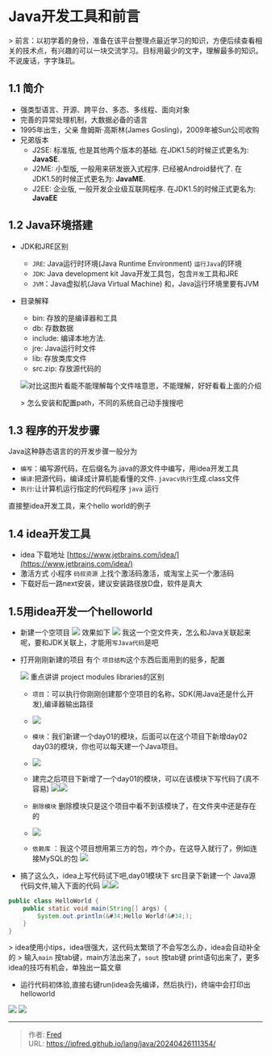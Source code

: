 # Java开发工具和前言



&gt; 前言：以初学着的身份，准备在该平台整理点最近学习的知识，方便后续查看相关的技术点，有兴趣的可以一块交流学习。目标用最少的文字，理解最多的知识。不说废话，字字珠玑。


## 1.1 简介
- 强类型语言、开源、跨平台、多态、多线程、面向对象
- 完善的异常处理机制，大数据必备的语言
- 1995年出生，父亲 詹姆斯·高斯林(James Gosling)，2009年被Sun公司收购
- 兄弟版本
	- J2SE: 标准版, 也是其他两个版本的基础. 在JDK1.5的时候正式更名为: **JavaSE**.
	- J2ME: 小型版, 一般用来研发嵌入式程序. 已经被Android替代了. 在JDK1.5的时候正式更名为: **JavaME**.
	- J2EE: 企业版, 一般开发企业级互联网程序. 在JDK1.5的时候正式更名为: **JavaEE**
## 1.2 Java环境搭建
- JDK和JRE区别
	- `JRE`: Java运行时环境(Java Runtime Environment) `运行Java`的环境
	- `JDK`: Java development kit Java开发工具包，包含`开发`工具和JRE
	- `JVM`：Java虚拟机(Java Virtual Machine) 和，Java运行环境里要有JVM
- 目录解释
	-  bin: 存放的是编译器和工具
    - db: 存数数据
    -  include: 编译本地方法.
    -  jre: Java运行时文件
    -  lib: 存放类库文件
    -  src.zip: 存放源代码的

    ![](https://raw.githubusercontent.com/ipfred/my_pics/main/picgo/2404/9d1b56c3518c4b8db6d074c71b574aa5.png)对比这图片看能不能理解每个文件啥意思，不能理解，好好看看上面的介绍
   
   &gt; 怎么安装和配置path，不同的系统自己动手搜搜吧

## 1.3 程序的开发步骤
Java这种静态语言的的开发步骤一般分为
- `编写`：编写源代码，在后缀名为.java的源文件中编写，用idea开发工具
- `编译`:把源代码，编译成计算机能看懂的文件. `javacv执行`生成.class文件
- `执行`:让计算机运行指定的代码程序 `java` 运行

直接整idea开发工具，来个hello world的例子
## 1.4 idea开发工具
- idea 下载地址 [https://www.jetbrains.com/idea/](https://www.jetbrains.com/idea/)
- 激活方式 小程序 `码叔资源` 上找个激活码激活，或淘宝上买一个激活码
- 下载好后一路next安装，建议安装路径放D盘，软件是真大
## 1.5用idea开发一个helloworld
- 新建一个空项目
![](https://raw.githubusercontent.com/ipfred/my_pics/main/picgo/2404/4b98b6567b30487fb8a16303f0411966.png)
效果如下
![](https://raw.githubusercontent.com/ipfred/my_pics/main/picgo/2404/66175214d14a44fa919110a0cf17d192.png)
我这一个空文件夹，怎么和Java关联起来呢，要和JDK关联上，才能用`写Java代码`是吧

- 打开刚刚新建的项目 有个 `项目结构`这个东西后面用到的挺多，配置
	
	![](https://raw.githubusercontent.com/ipfred/my_pics/main/picgo/2404/25652e557cac41d3b1725d6cf19b8b68.png)
	重点讲讲 project modules libraries的区别
	- `项目`：可以执行你刚刚创建那个空项目的名称，SDK(用Java还是什么开发),编译器输出路径
	- ![](https://raw.githubusercontent.com/ipfred/my_pics/main/picgo/2404/a53c22d423a84a7995a6701ae5bf583e.png)
	- `模块`：我们新建一个day01的模块，后面可以在这个项目下新增day02 day03的模块，你也可以每天建一个Java项目。
	- ![](https://raw.githubusercontent.com/ipfred/my_pics/main/picgo/2404/1c9697beee63422d9b9acb10c80f527d.png)
	- 建完之后项目下新增了一个day01的模块，可以在该模块下写代码了(真不容易)
![](https://raw.githubusercontent.com/ipfred/my_pics/main/picgo/2404/09f85e9e011d4523a9f43de411039575.png)![](https://raw.githubusercontent.com/ipfred/my_pics/main/picgo/2404/d4fe2d7e6a6541048d680f4651b4e91a.png)
	- `删除模块` 删除模块只是这个项目中看不到该模块了，在文件夹中还是存在的
	- ![](https://raw.githubusercontent.com/ipfred/my_pics/main/picgo/2404/3d36a3df545e4c0eaac1feb28d8b497a.png)



	- `依赖库` ：我这个项目想用第三方的包，咋个办，在这导入就行了，例如连接MySQL的包
![](https://raw.githubusercontent.com/ipfred/my_pics/main/picgo/2404/085dd54b42154714b595f972f66eb177.png)

- 搞了这么久，idea上写代码试下吧,day01模块下 src目录下新建一个 Java源代码文件,输入下面的代码
![](https://raw.githubusercontent.com/ipfred/my_pics/main/picgo/2404/442cd31c4ccf497ca6450a921ebb490e.png)![](https://raw.githubusercontent.com/ipfred/my_pics/main/picgo/2404/c9b96a220abd441aa0e4577f4bf7f651.png)

```java
public class HelloWorld {
    public static void main(String[] args) {
        System.out.println(&#34;Hello World!&#34;);
    }
}
```
&gt; idea使用小tips，idea很强大，这代码太繁琐了不会写怎么办，idea会自动补全的
&gt; 输入`main` 按tab键，main方法出来了，`sout` 按tab键 print语句出来了，更多idea的技巧有机会，单独出一篇文章

- 运行代码初体验,直接右键run(idea会先编译，然后执行)，终端中会打印出helloworld

![](https://raw.githubusercontent.com/ipfred/my_pics/main/picgo/2404/dd626b911aa443948910d535babc55c9.png)
![](https://raw.githubusercontent.com/ipfred/my_pics/main/picgo/2404/0d94c8d79feb4c4bb33c71d8a027df8e.png)



---

> 作者: [Fred](https://github.com/ipfred)  
> URL: https://ipfred.github.io/lang/java/20240426111354/  

